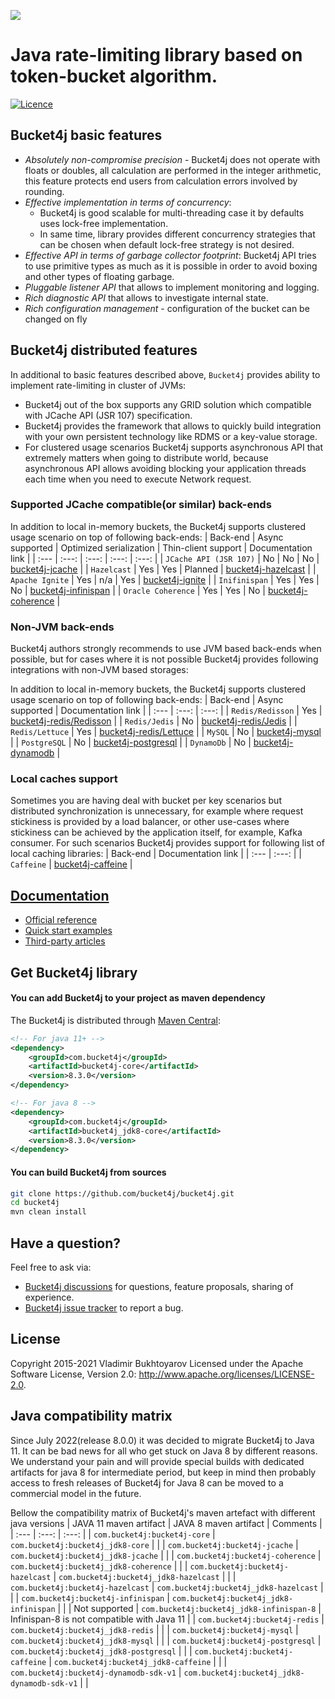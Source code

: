 ![](/asciidoc/src/main/docs/asciidoc/images/white-logo.png)

# Java rate-limiting library based on token-bucket algorithm.

[![Licence](https://img.shields.io/hexpm/l/plug.svg)](https://github.com/bucket4j/bucket4j/blob/master/LICENSE.txt)

## Bucket4j basic features
* *Absolutely non-compromise precision* - Bucket4j does not operate with floats or doubles, all calculation are performed in the integer arithmetic, this feature protects end users from calculation errors involved by rounding.
* *Effective implementation in terms of concurrency*:
  - Bucket4j is good scalable for multi-threading case it by defaults uses lock-free implementation.
  - In same time, library provides different concurrency strategies that can be chosen when default lock-free strategy is not desired.
* *Effective API in terms of garbage collector footprint*: Bucket4j API tries to use primitive types as much as it is possible in order to avoid boxing and other types of floating garbage.
* *Pluggable listener API* that allows to implement monitoring and logging.
* *Rich diagnostic API* that allows to investigate internal state.
* *Rich configuration management* - configuration of the bucket can be changed on fly

## Bucket4j distributed features
In additional to basic features described above, ```Bucket4j``` provides ability to implement rate-limiting in cluster of JVMs:
- Bucket4j out of the box supports any GRID solution which compatible with JCache API (JSR 107) specification.
- Bucket4j provides the framework that allows to quickly build integration with your own persistent technology like RDMS or a key-value storage.
- For clustered usage scenarios Bucket4j supports asynchronous API that extremely matters when going to distribute world, because asynchronous API allows avoiding blocking your application threads each time when you need to execute Network request.

### Supported JCache compatible(or similar) back-ends
In addition to local in-memory buckets, the Bucket4j supports clustered usage scenario on top of following back-ends:
| Back-end                   |  Async supported | Optimized serialization | Thin-client support |  Documentation link     |
| :---                       | :---:            | :---:                   | :---:               | :---:                   |
| ```JCache API (JSR 107)``` |  No              | No                      | No                  | [bucket4j-jcache](https://bucket4j.com/8.3.0/toc.html#bucket4j-jcache)     |
| ```Hazelcast```            |  Yes             | Yes                     | Planned             | [bucket4j-hazelcast](https://bucket4j.com/8.3.0/toc.html#bucket4j-hazelcast)  |
| ```Apache Ignite```        |  Yes             | n/a                     | Yes                 | [bucket4j-ignite](https://bucket4j.com/8.3.0/toc.html#bucket4j-ignite)     |
| ```Inifinispan```          |  Yes             | Yes                     | No                  | [bucket4j-infinispan](https://bucket4j.com/8.3.0/toc.html#bucket4j-infinispan) |
| ```Oracle Coherence```     |  Yes             | Yes                     | No                  | [bucket4j-coherence](https://bucket4j.com/8.3.0/toc.html#bucket4j-coherence)  |

### Non-JVM back-ends
Bucket4j authors strongly recommends to use JVM based back-ends when possible, 
but for cases where it is not possible Bucket4j provides following integrations with non-JVM based storages:   

In addition to local in-memory buckets, the Bucket4j supports clustered usage scenario on top of following back-ends:
| Back-end                   |  Async supported | Documentation link      |
| :---                       | :---:            | :---:                   |
| ```Redis/Redisson```       |  Yes             | [bucket4j-redis/Redisson](https://bucket4j.com/8.3.0/toc.html#example-of-bucket-instantiation-via-redissonbasedproxymanager)      |
| ```Redis/Jedis```          |  No              | [bucket4j-redis/Jedis](https://bucket4j.com/8.3.0/toc.html#example-of-bucket-instantiation-via-jedisbasedproxymanager)      |
| ```Redis/Lettuce```        |  Yes             | [bucket4j-redis/Lettuce](https://bucket4j.com/8.3.0/toc.html#example-of-bucket-instantiation-via-lettucebasedproxymanager)      |
| ```MySQL```                |  No              | [bucket4j-mysql](https://bucket4j.com/8.3.0/toc.html#mysql-integration)      |
| ```PostgreSQL```           |  No              | [bucket4j-postgresql](https://bucket4j.com/8.3.0/toc.html#postgresql-integration) |
| ```DynamoDb```             |  No              | [bucket4j-dynamodb](https://github.com/bucket4j/bucket4j/blob/master/bucket4j-dynamodb-sdk-v1/src/main/java/io/github/bucket4j/dynamodb/v1/LongDynamoDBProxyManager.java) |

### Local caches support
Sometimes you are having deal with bucket per key scenarios but distributed synchronization is unnecessary, for example where request stickiness is provided by a load balancer, or other use-cases where stickiness can be achieved by the application itself, for example, Kafka consumer. For such scenarios Bucket4j provides support for following list of local caching libraries:
| Back-end                      | Documentation link      |
| :---                          | :---:                   |
| ```Caffeine```                | [bucket4j-caffeine](https://github.com/bucket4j/bucket4j/blob/7.3/bucket4j-caffeine/src/main/java/io/github/bucket4j/caffeine/CaffeineProxyManager.java)      |

## [Documentation](https://bucket4j.com)
* [Official reference](https://bucket4j.com/8.3.0/toc.html)
* [Quick start examples](https://bucket4j.com/8.3.0/toc.html#quick-start-examples)
* [Third-party articles](https://bucket4j.com/#third-party-articles)

## Get Bucket4j library
#### You can add Bucket4j to your project as maven dependency
The Bucket4j is distributed through [Maven Central](http://search.maven.org/):
```xml
<!-- For java 11+ -->
<dependency>
    <groupId>com.bucket4j</groupId>
    <artifactId>bucket4j-core</artifactId>
    <version>8.3.0</version>
</dependency>

<!-- For java 8 -->
<dependency>
    <groupId>com.bucket4j</groupId>
    <artifactId>bucket4j_jdk8-core</artifactId>
    <version>8.3.0</version>
</dependency>
``` 
#### You can build Bucket4j from sources
```bash
git clone https://github.com/bucket4j/bucket4j.git
cd bucket4j
mvn clean install
```

## Have a question?
Feel free to ask via:
* [Bucket4j discussions](https://github.com/bucket4j/bucket4j/discussions) for questions, feature proposals, sharing of experience.
* [Bucket4j issue tracker](https://github.com/bucket4j/bucket4j/issues/new) to report a bug.

## License
Copyright 2015-2021 Vladimir Bukhtoyarov
Licensed under the Apache Software License, Version 2.0: <http://www.apache.org/licenses/LICENSE-2.0>.

## Java compatibility matrix
Since July 2022(release 8.0.0) it was decided to migrate Bucket4j to Java 11. It can be bad news for all who get stuck on Java 8 by different reasons. We understand your pain and will provide special  builds with dedicated artifacts for java 8 for intermediate period, but keep in mind then probably access to fresh releases of Bucket4j for Java 8 can be moved to a commercial model in the future.

Bellow the compatibility matrix of Bucket4j's maven artefact with different java versions
| JAVA 11 maven artifact                               |  JAVA 8 maven artifact                           | Comments                                    |
| :---                                                 | :---:                                            | :---:                                       |
| ```com.bucket4j:bucket4j-core```                     | ```com.bucket4j:bucket4j_jdk8-core```            |                                             |
| ```com.bucket4j:bucket4j-jcache```                   | ```com.bucket4j:bucket4j_jdk8-jcache```          |                                             |
| ```com.bucket4j:bucket4j-coherence```                | ```com.bucket4j:bucket4j_jdk8-coherence```       |                                             |
| ```com.bucket4j:bucket4j-hazelcast```                | ```com.bucket4j:bucket4j_jdk8-hazelcast```       |                                             |
| ```com.bucket4j:bucket4j-hazelcast```                | ```com.bucket4j:bucket4j_jdk8-hazelcast```       |                                             |
| ```com.bucket4j:bucket4j-infinispan```               | ```com.bucket4j:bucket4j_jdk8-infinispan```      |                                             |
|  Not supported                                       | ```com.bucket4j:bucket4j_jdk8-infinispan-8```    | Infinispan-8 is not compatible with Java 11 |
| ```com.bucket4j:bucket4j-redis```                    | ```com.bucket4j:bucket4j_jdk8-redis```           |                                             |
| ```com.bucket4j:bucket4j-mysql```                    | ```com.bucket4j:bucket4j_jdk8-mysql```           |                                             |
| ```com.bucket4j:bucket4j-postgresql```               | ```com.bucket4j:bucket4j_jdk8-postgresql```      |                                             |
| ```com.bucket4j:bucket4j-caffeine```                 | ```com.bucket4j:bucket4j_jdk8-caffeine```        |                                             |
| ```com.bucket4j:bucket4j-dynamodb-sdk-v1``` | ```com.bucket4j:bucket4j_jdk8-dynamodb-sdk-v1``` |                                             |


